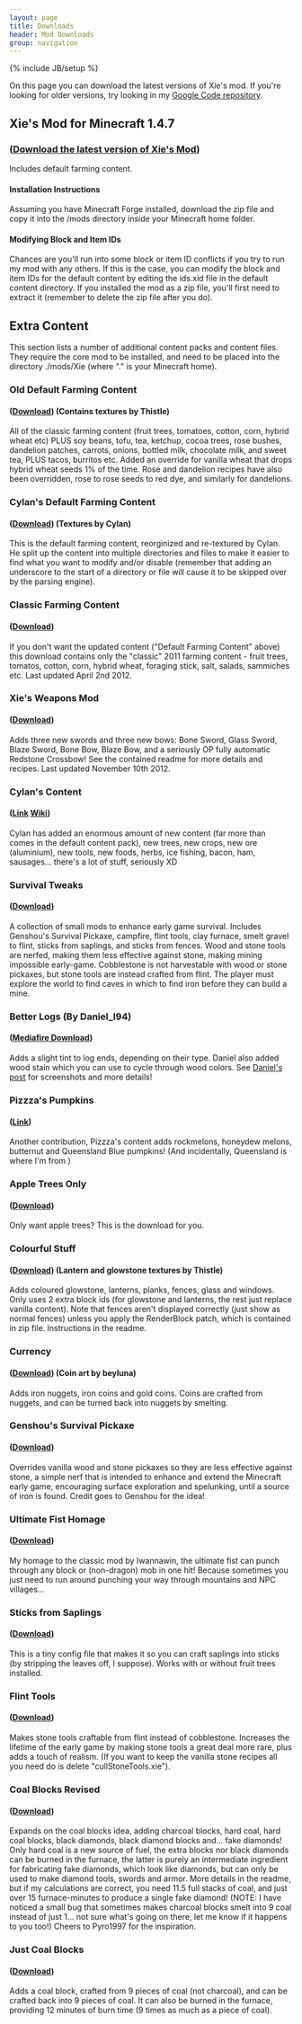 ```yaml
---
layout: page
title: Downloads
header: Mod Downloads
group: navigation
---
```

{% include JB/setup %}

On this page you can download the latest versions of Xie's mod. If you're looking for older versions, try looking in my [Google Code repository](http://code.google.com/p/xie-mc-mods/downloads/list").

## Xie's Mod for Minecraft 1.4.7
### ([Download the latest version of Xie's Mod](http://xw-gs.com/mc/latest/Xie.zip))
Includes default farming content.

#### Installation Instructions

Assuming you have Minecraft Forge installed, download the zip file and copy it into the /mods directory inside your Minecraft home folder.

#### Modifying Block and Item IDs

Chances are you'll run into some block or item ID conflicts if you try to run my mod with any others. If this is the case, you can modify the block and item IDs for the default content by editing the ids.xid file in the default content directory. If you installed the mod as a zip file, you'll first need to extract it (remember to delete the zip file after you do).

## Extra Content
This section lists a number of additional content packs and content files. They require the core mod to be installed, and need to be placed into the directory ./mods/Xie (where "." is your Minecraft home).

### Old Default Farming Content 
#### ([Download](http://xie-mc-mods.googlecode.com/files/FarmingContentApr16.zip)) (Contains textures by Thistle)
All of the classic farming content (fruit trees, tomatoes, cotton, corn, hybrid wheat etc) PLUS soy beans, tofu, tea, ketchup, cocoa trees, rose bushes, dandelion patches, carrots, onions, bottled milk, chocolate milk, and sweet tea, PLUS tacos, burritos etc. Added an override for vanilla wheat that drops hybrid wheat seeds 1% of the time. Rose and dandelion recipes have also been overridden, rose to rose seeds to red dye, and similarly for dandelions.

### Cylan's Default Farming Content 
#### ([Download](http://xie-mc-mods.googlecode.com/files/newdefault.zip)) (Textures by Cylan)
This is the default farming content, reorginized and re-textured by Cylan. He split up the content into multiple directories and files to make it easier to find what you want to modify and/or disable (remember that adding an underscore to the start of a directory or file will cause it to be skipped over by the parsing engine).

### Classic Farming Content 
#### ([Download](http://xie-mc-mods.googlecode.com/files/XieFarmingClassic_Apr2.zip))
If you don't want the updated content ("Default Farming Content" above) this download contains only the "classic" 2011 farming content - fruit trees, tomatos, cotton, corn, hybrid wheat, foraging stick, salt, salads, sammiches etc. Last updated April 2nd 2012.

### Xie's Weapons Mod
#### ([Download](http://xie-mc-mods.googlecode.com/files/XieWeapons_Nov10.zip))
Adds three new swords and three new bows: Bone Sword, Glass Sword, Blaze Sword, Bone Bow, Blaze Bow, and a seriously OP fully automatic Redstone Crossbow! See the contained readme for more details and recipes. Last updated November 10th 2012.

### Cylan's Content
#### ([Link](http://www.minecraftforum.net/topic/1406617-125-ct-boosters-for-xies-mod/)  [Wiki](http://ctboosters.wikia.com/wiki/CTBoosters_Wiki))
Cylan has added an enormous amount of new content (far more than comes in the default content pack), new trees, new crops, new ore (aluminium), new tools, new foods, herbs, ice fishing, bacon, ham, sausages... there's a lot of stuff, seriously XD

### Survival Tweaks
#### ([Download](http://xie-mc-mods.googlecode.com/files/SurvivalTweaks.zip))
A collection of small mods to enhance early game survival. Includes Genshou's Survival Pickaxe, campfire, flint tools, clay furnace, smelt gravel to flint, sticks from saplings, and sticks from fences. Wood and stone tools are nerfed, making them less effective against stone, making mining impossible early-game. Cobblestone is not harvestable with wood or stone pickaxes, but stone tools are instead crafted from flint. The player must explore the world to find caves in which to find iron before they can build a mine.

### Better Logs (By Daniel_l94) 
#### ([Mediafire Download](http://www.mediafire.com/?xk7d827zew1rxav))
Adds a slight tint to log ends, depending on their type. Daniel also added wood stain which you can use to cycle through wood colors. See [Daniel's post](http://www.minecraftforum.net/topic/477267-v125-xies-mods/page__view__findpost__p__14600263) for screenshots and more details!

### Pizzza's Pumpkins
#### ([Link](http://www.minecraftforum.net/topic/1045361-pizzzas-pumpkins-mod-add-on-smp/))
Another contribution, Pizzza's content adds rockmelons, honeydew melons, butternut and Queensland Blue pumpkins! (And incidentally, Queensland is where I'm from )

### Apple Trees Only
#### ([Download](http://xie-mc-mods.googlecode.com/files/appleTree_r1.zip))
Only want apple trees? This is the download for you.

### Colourful Stuff
#### ([Download](http://xie-mc-mods.googlecode.com/files/colourfulstuff.zip)) (Lantern and glowstone textures by Thistle)
Adds coloured glowstone, lanterns, planks, fences, glass and windows. Only uses 2 extra block ids (for glowstone and lanterns, the rest just replace vanilla content). Note that fences aren't displayed correctly (just show as normal fences) unless you apply the RenderBlock patch, which is contained in zip file. Instructions in the readme.

### Currency
#### ([Download](http://xie-mc-mods.googlecode.com/files/currencyR1.zip)) (Coin art by beyluna)
Adds iron nuggets, iron coins and gold coins. Coins are crafted from nuggets, and can be turned back into nuggets by smelting.

### Genshou's Survival Pickaxe
#### ([Download](http://xie-mc-mods.googlecode.com/files/suvivalpickaxe.zip))
Overrides vanilla wood and stone pickaxes so they are less effective against stone, a simple nerf that is intended to enhance and extend the Minecraft early game, encouraging surface exploration and spelunking, until a source of iron is found. Credit goes to Genshou for the idea!

### Ultimate Fist Homage
#### ([Download](http://xie-mc-mods.googlecode.com/files/ultimatefist.zip))
My homage to the classic mod by Iwannawin, the ultimate fist can punch through any block or (non-dragon) mob in one hit! Because sometimes you just need to run around punching your way through mountains and NPC villages...

### Sticks from Saplings
#### ([Download](http://xie-mc-mods.googlecode.com/files/sticksFromSaplings.xie))
This is a tiny config file that makes it so you can craft saplings into sticks (by stripping the leaves off, I suppose). Works with or without fruit trees installed.

### Flint Tools
#### ([Download](http://xie-mc-mods.googlecode.com/files/flintTools.zip))
Makes stone tools craftable from flint instead of cobblestone. Increases the lifetime of the early game by making stone tools a great deal more rare, plus adds a touch of realism. (If you want to keep the vanilla stone recipes all you need do is delete "cullStoneTools.xie").

### Coal Blocks Revised
#### ([Download](http://xie-mc-mods.googlecode.com/files/CoalBlocksRevised.zip))
Expands on the coal blocks idea, adding charcoal blocks, hard coal, hard coal blocks, black diamonds, black diamond blocks and... fake diamonds! Only hard coal is a new source of fuel, the extra blocks nor black diamonds can be burned in the furnace, the latter is purely an intermediate ingredient for fabricating fake diamonds, which look like diamonds, but can only be used to make diamond tools, swords and armor. More details in the readme, but if my calculations are correct, you need 11.5 full stacks of coal, and just over 15 furnace-minutes to produce a single fake diamond! (NOTE: I have noticed a small bug that sometimes makes charcoal blocks smelt into 9 coal instead of just 1... not sure what's going on there, let me know if it happens to you too!) Cheers to Pyro1997 for the inspiration.

### Just Coal Blocks
#### ([Download](http://xie-mc-mods.googlecode.com/files/CoalBlock.zip))
Adds a coal block, crafted from 9 pieces of coal (not charcoal), and can be crafted back into 9 pieces of coal. It can also be burned in the furnace, providing 12 minutes of burn time (9 times as much as a piece of coal).
